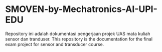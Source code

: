 # SMOVEN-by-Mechatronics-AI-UPI-EDU
Repository ini adalah dokumentasi pengerjaan projek UAS mata kuliah sensor dan tranduser. This repository is the documentation for the final exam project for sensor and transducer course.
